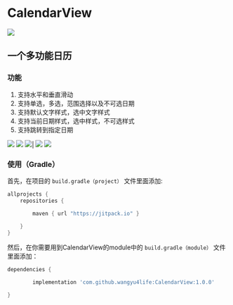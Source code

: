 # CalendarView
[![](https://jitpack.io/v/wangyu4life/CalendarView.svg)](https://jitpack.io/#wangyu4life/CalendarView)


## 一个多功能日历
### 功能
1. 支持水平和垂直滑动
2. 支持单选，多选，范围选择以及不可选日期
3. 支持默认文字样式，选中文字样式
4. 支持当前日期样式，选中样式，不可选样式
5. 支持跳转到指定日期

![](https://s3.bmp.ovh/imgs/2025/02/22/72ff205eb1d4d858.gif)  ![](https://s3.bmp.ovh/imgs/2025/02/22/c5fbe7ff296daa26.gif)  ![](https://s3.bmp.ovh/imgs/2025/02/22/c2b0aeac453ea4f4.gif)|
![](https://s3.bmp.ovh/imgs/2025/02/22/254727d67bb7162d.gif)  ![](https://s3.bmp.ovh/imgs/2025/02/22/78ca4f1aeb4686ba.gif)

### 使用（Gradle）
首先，在项目的 `build.gradle（project）` 文件里面添加:

```gradle
allprojects {
	repositories {  

        maven { url "https://jitpack.io" }
		
    }
}
```

然后，在你需要用到CalendarView的module中的 `build.gradle（module）` 文件里面添加：
```gradle
dependencies {  

        implementation 'com.github.wangyu4life:CalendarView:1.0.0'

}
```